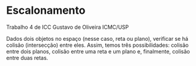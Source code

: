 # Escalonamento

Trabalho 4 de ICC
Gustavo de Oliveira 
ICMC/USP

Dados dois objetos no espaço (nesse caso, reta ou plano), verificar se há  colisão  (intersecção)  entre eles.
Assim, temos três possibilidades: colisão entre dois planos, colisão entre uma reta e um  plano e,
finalmente, colisão entre duas retas.
